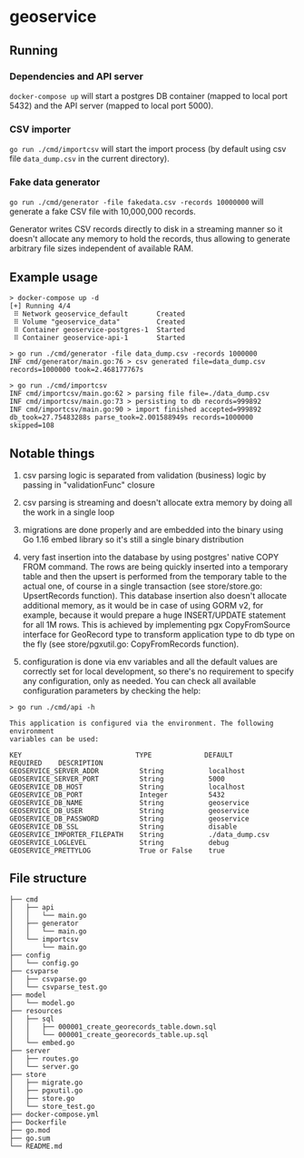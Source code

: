 # geoservice

## Running

### Dependencies and API server

`docker-compose up` will start a postgres DB container (mapped to local port 5432) and the API
server (mapped to local port 5000).

### CSV importer
`go run ./cmd/importcsv` will start the import process (by default using csv file `data_dump.csv` in the current directory).

### Fake data generator
`go run ./cmd/generator -file fakedata.csv -records 10000000` will generate a fake CSV file with 10,000,000 records.

Generator writes CSV records directly to disk in a streaming manner so it doesn't allocate any memory
to hold the records, thus allowing to generate arbitrary file sizes independent of available RAM.


## Example usage
```
> docker-compose up -d
[+] Running 4/4
 ⠿ Network geoservice_default       Created
 ⠿ Volume "geoservice_data"         Created
 ⠿ Container geoservice-postgres-1  Started
 ⠿ Container geoservice-api-1       Started

> go run ./cmd/generator -file data_dump.csv -records 1000000
INF cmd/generator/main.go:76 > csv generated file=data_dump.csv records=1000000 took=2.468177767s

> go run ./cmd/importcsv
INF cmd/importcsv/main.go:62 > parsing file file=./data_dump.csv
INF cmd/importcsv/main.go:73 > persisting to db records=999892
INF cmd/importcsv/main.go:90 > import finished accepted=999892 db_took=27.75483288s parse_took=2.001588949s records=1000000 skipped=108
```


## Notable things
1. csv parsing logic is separated from validation (business) logic by passing in "validationFunc" closure

2. csv parsing is streaming and doesn't allocate extra memory by doing all the work in a single loop

3. migrations are done properly and are embedded into the binary using Go 1.16 embed library so it's
   still a single binary distribution

4. very fast insertion into the database by using postgres' native COPY FROM command. The rows are
   being quickly inserted into a temporary table and then the upsert is performed from the temporary
   table to the actual one, of course in a single transaction (see store/store.go: UpsertRecords
   function).
   This database insertion also doesn't allocate additional memory, as it would be in case of using
   GORM v2, for example, because it would prepare a huge INSERT/UPDATE statement for all 1M rows.
   This is achieved by implementing pgx CopyFromSource interface for GeoRecord type to transform
   application type to db type on the fly (see store/pgxutil.go: CopyFromRecords function).

5. configuration is done via env variables and all the default values are correctly set for local
   development, so there's no requirement to specify any configuration, only as needed. You can
   check all available configuration parameters by checking the help:
```
> go run ./cmd/api -h

This application is configured via the environment. The following environment
variables can be used:

KEY                            TYPE             DEFAULT            REQUIRED    DESCRIPTION
GEOSERVICE_SERVER_ADDR          String           localhost
GEOSERVICE_SERVER_PORT          String           5000
GEOSERVICE_DB_HOST              String           localhost
GEOSERVICE_DB_PORT              Integer          5432
GEOSERVICE_DB_NAME              String           geoservice
GEOSERVICE_DB_USER              String           geoservice
GEOSERVICE_DB_PASSWORD          String           geoservice
GEOSERVICE_DB_SSL               String           disable
GEOSERVICE_IMPORTER_FILEPATH    String           ./data_dump.csv
GEOSERVICE_LOGLEVEL             String           debug
GEOSERVICE_PRETTYLOG            True or False    true
```

## File structure
```
├── cmd
│   ├── api
│   │   └── main.go
│   ├── generator
│   │   └── main.go
│   └── importcsv
│       └── main.go
├── config
│   └── config.go
├── csvparse
│   ├── csvparse.go
│   └── csvparse_test.go
├── model
│   └── model.go
├── resources
│   ├── sql
│   │   ├── 000001_create_georecords_table.down.sql
│   │   └── 000001_create_georecords_table.up.sql
│   └── embed.go
├── server
│   ├── routes.go
│   └── server.go
├── store
│   ├── migrate.go
│   ├── pgxutil.go
│   ├── store.go
│   └── store_test.go
├── docker-compose.yml
├── Dockerfile
├── go.mod
├── go.sum
└── README.md
```
